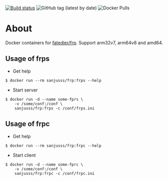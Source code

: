 [![Build status](https://ci.appveyor.com/api/projects/status/fgdds5v4fmlb3wa3?svg=true)](https://ci.appveyor.com/project/sanjusss/docker-frp)
![GitHub tag (latest by date)](https://img.shields.io/github/tag-date/sanjusss/docker-frp.svg)
![Docker Pulls](https://img.shields.io/docker/pulls/sanjusss/frp.svg)

# About

Docker containers for [fatedier/frp](https://github.com/fatedier/frp).
Support arm32v7, arm64v8 and amd64.

## Usage of frps

- Get help

```console
$ docker run --rm sanjusss/frp:frps --help
```

- Start server

```console
$ docker run -d --name some-fprs \
    -v /some/conf:/conf \
    sanjusss/frp:frps -c /conf/frps.ini
```

## Usage of frpc

- Get help

```console
$ docker run --rm sanjusss/frp:frpc --help
```

- Start client

```console
$ docker run -d --name some-fprc \
    -v /some/conf:/conf \
    sanjusss/frp:frpc -c /conf/frpc.ini
```